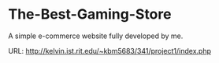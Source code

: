 # The-Best-Gaming-Store
A simple e-commerce website fully developed by me.

URL: http://kelvin.ist.rit.edu/~kbm5683/341/project1/index.php
